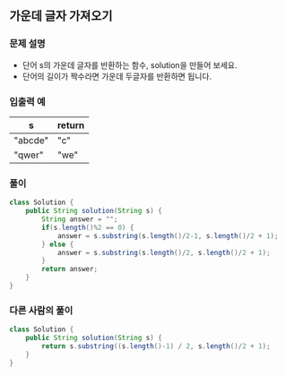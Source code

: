 ## 가운데 글자 가져오기 ##

### 문제 설명 ###
  - 단어 s의 가운데 글자를 반환하는 함수, solution을 만들어 보세요. 
  - 단어의 길이가 짝수라면 가운데 두글자를 반환하면 됩니다.

### 입출력 예 ###
s |	return
---- | ---- 
"abcde" |	"c"
"qwer" |	"we"

### 풀이 ###
````java
class Solution {
    public String solution(String s) {
        String answer = "";
		if(s.length()%2 == 0) {
			answer = s.substring(s.length()/2-1, s.length()/2 + 1);
		} else {
			answer = s.substring(s.length()/2, s.length()/2 + 1);
		}
        return answer;
    }
}
````


### 다른 사람의 풀이 ###
````java
class Solution {
    public String solution(String s) {
        return s.substring((s.length()-1) / 2, s.length()/2 + 1);  
    }
}
````
